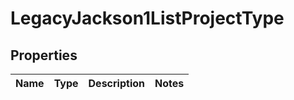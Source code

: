 # LegacyJackson1ListProjectType

## Properties
Name | Type | Description | Notes
------------ | ------------- | ------------- | -------------
